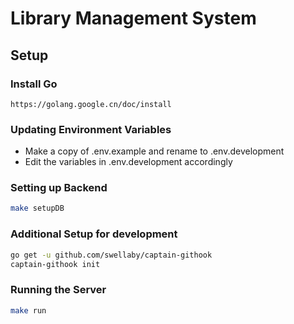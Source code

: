 # Library Management System

## Setup

### Install Go

`https://golang.google.cn/doc/install`

### Updating Environment Variables

- Make a copy of .env.example and rename to .env.development
- Edit the variables in .env.development accordingly

### Setting up Backend

```bash
make setupDB
```

### Additional Setup for development

```bash
go get -u github.com/swellaby/captain-githook
captain-githook init
```

### Running the Server

```bash
make run
```
